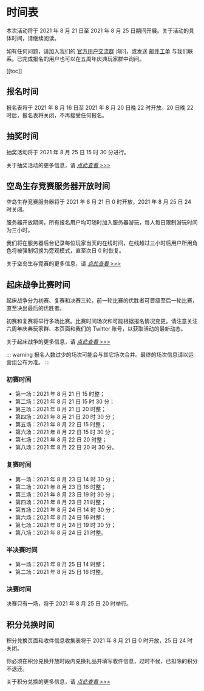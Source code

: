 # 时间表

本次活动将于 2021 年 8 月 21 日至 2021 年 8 月 25 日期间开展。关于活动的具体时间，请继续阅读。

如有任何问题，请加入我们的 [官方用户交流群](/user-group.html) 询问，或发送 [邮件工单](/email.html) 与我们联系。已完成报名的用户也可以在五周年庆典玩家群中询问。

[[toc]]

## 报名时间

报名表将于 2021 年 8 月 16 日至 2021 年 8 月 20 日晚 22 时开放。20 日晚 22 时后，报名表将关闭，不再接受任何报名。

## 抽奖时间

抽奖活动将于 2021 年 8 月 25 日 15 时 30 分进行。

关于抽奖活动的更多信息，请 [_点此查看 >>>_](/5thAnniv/lottery.html)

## 空岛生存竞赛服务器开放时间

空岛生存竞赛服务器将于 2021 年 8 月 21 日 0 时开放，2021 年 8 月 25 日 24 时关闭。

服务器开放期间，所有报名用户均可随时加入服务器游玩，每人每日限制游玩时间为三小时。

我们将在服务器后台记录每位玩家当天的在线时间，在线超过三小时后用户所用角色将被强制切换为旁观模式，直至次日 0 时恢复。

关于空岛生存竞赛的更多信息，请 [_点此查看 >>>_](./skyblock.html)

## 起床战争比赛时间

起床战争分为初赛、复赛和决赛三轮。前一轮比赛的优胜者可晋级至后一轮比赛，直至决出最后的优胜者。

初赛和复赛将举行多场比赛。比赛时间场次和可能根据报名情况变更。请注意关注六周年庆典玩家群、本页面和我们的 Twitter 账号，以获取活动的最新动态。

关于起床战争的更多信息，请 [_点此查看 >>>_](./bedwar/)

::: warning
报名人数过少的场次可能会与其它场次合并。最终的场次信息请以运营组公布为准。
:::

### 初赛时间

- 第一场：2021 年 8 月 21 日 15 时整；
- 第二场：2021 年 8 月 21 日 15 时 30 分；
- 第三场：2021 年 8 月 21 日 20 时整；
- 第四场：2021 年 8 月 21 日 20 时 30 分；
- 第五场：2021 年 8 月 22 日 15 时整；
- 第六场：2021 年 8 月 22 日 15 时 30 分；
- 第七场：2021 年 8 月 22 日 20 时整；
- 第八场：2021 年 8 月 22 日 20 时 30 分。

### 复赛时间

- 第一场：2021 年 8 月 23 日 14 时 30 分；
- 第二场：2021 年 8 月 23 日 16 时整；
- 第三场：2021 年 8 月 23 日 19 时 30 分；
- 第四场：2021 年 8 月 23 日 21 时整；
- 第五场：2021 年 8 月 24 日 14 时 30 分；
- 第六场：2021 年 8 月 24 日 16 时整；
- 第七场：2021 年 8 月 24 日 19 时 30 分；
- 第八场：2021 年 8 月 24 日 21 时整。

### 半决赛时间

- 第一场：2021 年 8 月 25 日 14 时整；
- 第二场：2021 年 8 月 25 日 16 时整。

### 决赛时间

决赛只有一场，将于 2021 年 8 月 25 日 20 时举行。

## 积分兑换时间

积分兑换页面和收件信息收集表将于 2021 年 8 月 21 日 0 时开放，25 日 24 时关闭。

你必须在积分兑换开放时段内兑换礼品并填写收件信息，过时不候，已扣除的积分不退还。

关于积分兑换的更多信息，请 [_点此查看 >>>_](./redeem.html)
